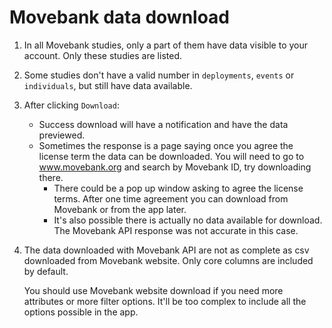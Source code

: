 # Movebank data download

1. In all Movebank studies, only a part of them have data visible to your account. Only these studies are listed.
2. Some studies don't have a valid number in `deployments`, `events` or `individuals`, but still have data available. 
3. After clicking `Download`: 
	- Success download will have a notification and have the data previewed.
	- Sometimes the response is a page saying once you agree the license term the data can be downloaded. You will need to go to www.movebank.org and search by Movebank ID, try downloading there. 
		+ There could be a pop up window asking to agree the license terms. After one time agreement you can download from Movebank or from the app later.
		+ It's also possible there is actually no data available for download. The Movebank API response was not accurate in this case.
4. The data downloaded with Movebank API are not as complete as csv downloaded from Movebank website. Only core columns are included by default. 

	You should use Movebank website download if you need more attributes or more filter options. It'll be too complex to include all the options possible in the app.
